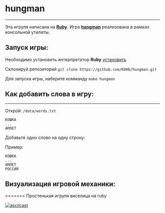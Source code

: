 # hungman
----
Эта игруля написана на  [**Ruby**](https://www.ruby-lang.org/en/). Игра [**hangman**](https://en.wikipedia.org/wiki/Hangman_(game)) реализована в рамках консольной утилиты.

## Запуск игры:

Необходимо установить интерпретатор **Ruby** [установить](https://www.ruby-lang.org/ru/documentation/installation/)

Склонируй репозиторий `git clone https://github.com/K0Hb/hungman.git`

Для запуска игры, наберите комманду `make hungman`

## Как добавить слова в игру:
----
Открой: ```/data/words.txt```
```
КОШКА
...
АМЛЕТ
```
Добавьте одно слово на одну строку:

Пример:
```
КОШКА
...
АМЛЕТ
РОССИЯ
```
## Визуализация игровой механики:
=======
Простенькая игруля виселица на ruby

[![asciicast](https://asciinema.org/a/4kIxNBfPC9j4NqA1qmgiBNOYL.svg)](https://asciinema.org/a/4kIxNBfPC9j4NqA1qmgiBNOYL)
